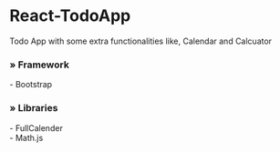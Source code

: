 # React-TodoApp
Todo App with some extra functionalities like, Calendar and Calcuator

### &raquo; Framework
&#45; Bootstrap

### &raquo; Libraries
&#45; FullCalender <br>
&#45; Math.js



